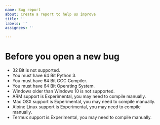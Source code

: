 ```yaml
---
name: Bug report
about: Create a report to help us improve
title: ''
labels: ''
assignees: ''

---
```


# Before you open a new bug

- 32 Bit is not supported.
- You must have 64 Bit Python 3.
- You must have 64 Bit GCC Compiler.
- You must have 64 Bit Operating System.
- Windows older than Windows 10 is not supported.
- ARM support is Experimental, you may need to compile manually.
- Mac OSX support is Experimental, you may need to compile manually.
- Alpine Linux support is Experimental, you may need to compile manually.
- Termux support is Experimental, you may need to compile manually.
